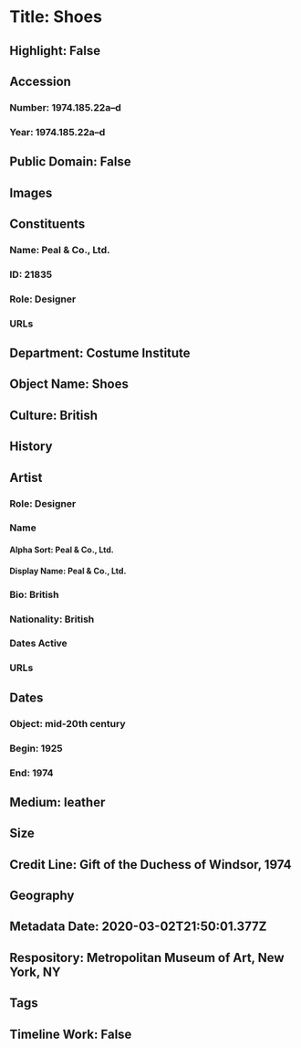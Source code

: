 # Title: Shoes
## Highlight: False
## Accession
### Number: 1974.185.22a–d
### Year: 1974.185.22a–d
## Public Domain: False
## Images
## Constituents
### Name: Peal &amp; Co., Ltd.
### ID: 21835
### Role: Designer
### URLs
## Department: Costume Institute
## Object Name: Shoes
## Culture: British
## History
## Artist
### Role: Designer
### Name
#### Alpha Sort: Peal & Co., Ltd.
#### Display Name: Peal & Co., Ltd.
### Bio: British
### Nationality: British
### Dates Active
### URLs
## Dates
### Object: mid-20th century
### Begin: 1925
### End: 1974
## Medium: leather
## Size
## Credit Line: Gift of the Duchess of Windsor, 1974
## Geography
## Metadata Date: 2020-03-02T21:50:01.377Z
## Respository: Metropolitan Museum of Art, New York, NY
## Tags
## Timeline Work: False